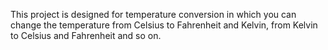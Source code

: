 This project is designed for temperature conversion in which you can change the temperature from Celsius to Fahrenheit and Kelvin, from Kelvin to Celsius and Fahrenheit and so on.
